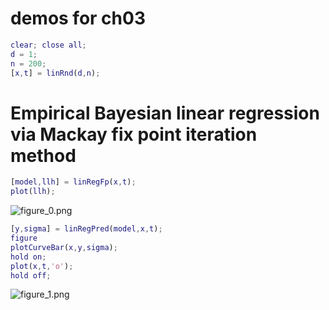 # demos for ch03
```matlab
clear; close all;
d = 1;
n = 200;
[x,t] = linRnd(d,n);
```
# Empirical Bayesian linear regression via Mackay fix point iteration method
```matlab
[model,llh] = linRegFp(x,t);
plot(llh);
```

![figure_0.png](C:/Users/minoue/github/PRMLT/demoWithResults/ch03/linRegFp_demo_images/figure_0.png)

```matlab
[y,sigma] = linRegPred(model,x,t);
figure
plotCurveBar(x,y,sigma);
hold on;
plot(x,t,'o');
hold off;
```

![figure_1.png](C:/Users/minoue/github/PRMLT/demoWithResults/ch03/linRegFp_demo_images/figure_1.png)


